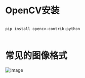 # OpenCV安装


<pre>
<code>
pip install opencv-contrib-python
</code>
</pre>


# 常见的图像格式

![image](https://https://github.com/xiaoxingchen505/Computer_Vision_Basics/images/imageformat.png)
